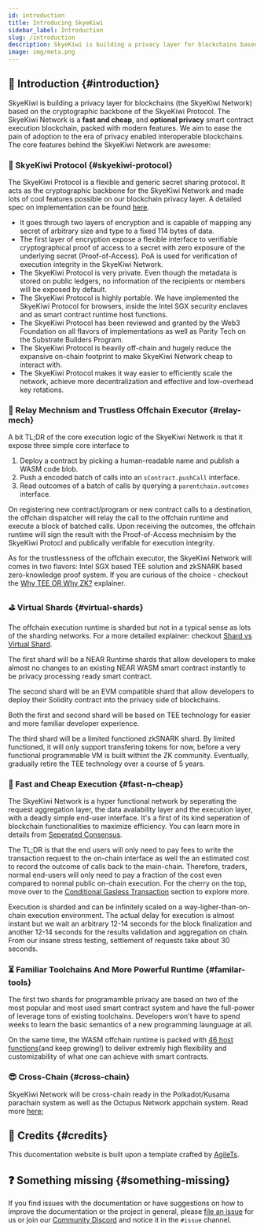 ```yaml
---
id: introduction
title: Introducing SkyeKiwi
sidebar_label: Introduction
slug: /introduction
description: SkyeKiwi is building a privacy layer for blockchains based on a generic secret sharing protocol. 
image: img/meta.png
---
```


## 👋 Introduction {#introduction}

SkyeKiwi is building a privacy layer for blockchains (the SkyeKiwi Network) based on the cryptographic backbone of the SkyeKiwi Protocol. The SkyeKiwi Network is a **fast and cheap**, and **optional privacy** smart contract execution blockchain, packed with modern features. We aim to ease the pain of adoption to the era of privacy enabled interoperable blockchains. The core features behind the SkyeKiwi Network are awesome:

### 🚅 SkyeKiwi Protocol {#skyekiwi-protocol}

The SkyeKiwi Protocol is a flexible and generic secret sharing protocol. It acts as the cryptographic backbone for the SkyeKiwi Network and made lots of cool features possible on our blockchain privacy layer. A detailed spec on implementation can be found [here](/).

- It goes through two layers of encryption and is capable of mapping any secret of arbitrary size and type to a fixed 114 bytes of data. 
- The first layer of encryption expose a flexible interface to verifiable cryptographical proof of access to a secret with zero exposure of the underlying secret (Proof-of-Access). PoA is used for verification of execution integrity in the SkyeKiwi Network. 
- The SkyeKiwi Protocol is very private. Even though the metadata is stored on public ledgers, no information of the recipients or members will be exposed by default. 
- The SkyeKiwi Protocol is highly portable. We have implemented the SkyeKiwi Protocol for browsers, inside the Intel SGX security enclaves and as smart contract runtime host functions. 
- The SkyeKiwi Protocol has been reviewed and granted by the Web3 Foundation on all flavors of implementations as well as Parity Tech on the Substrate Builders Program. 
- The SkyeKiwi Protocol is heavily off-chain and hugely reduce the expansive on-chain footprint to make SkyeKiwi Network cheap to interact with. 
- The SkyeKiwi Protocol makes it way easier to efficiently scale the network, achieve more decentralization and effective and low-overhead key rotations. 


### 🤸‍ Relay Mechnism and Trustless Offchain Executor {#relay-mech}

A bit TL;DR of the core execution logic of the SkyeKiwi Network is that it expose three simple core interface to 
1. Deploy a contract by picking a human-readable name and publish a WASM code blob. 
2. Push a encoded batch of calls into an `sContract.pushCall` interface.
3. Read outcomes of a batch of calls by querying a `parentchain.outcomes` interface. 

On registering new contract/program or new contract calls to a destination, the offchain dispatcher will relay the call to the offchain runtime and execute a block of batched calls. Upon receiving the outcomes, the offchain runtime will sign the result with the Proof-of-Access mechnisim by the SkyeKiwi Protocl and publically verifable for execution integrity. 

As for the trustlessness of the offchain executor, the SkyeKiwi Network will comes in two flavors: Intel SGX based TEE solution and zkSNARK based zero-knowledge proof system. If you are curious of the choice - checkout the [Why TEE OR Why ZK?](/) explainer. 

### ⛳️ Virtual Shards {#virtual-shards}

The offchain execution runtime is sharded but not in a typical sense as lots of the sharding networks. For a more detailed explainer: checkout [Shard vs Virtual Shard](/). 

The first shard will be a NEAR Runtime shards that allow developers to make almost no changes to an existing NEAR WASM smart contract instantly to be privacy processing ready smart contract. 

The second shard will be an EVM compatible shard that allow developers to deploy their Solidity contract into the privacy side of blockchains.

Both the first and second shard will be based on TEE technology for easier and more familiar developer experience. 

The third shard will be a limited functioned zkSNARK shard. By limited functioned, it will only support transfering tokens for now, before a very functional programmable VM is built withint the ZK community. Eventually, gradually retire the TEE technology over a course of 5 years. 

### 🎯 Fast and Cheap Execution {#fast-n-cheap}

The SkyeKiwi Network is a hyper functional network by seperating the request aggregation layer, the data avalability layer and the execution layer, with a deadly simple end-user interface. It's a first of its kind seperation of blockchain functionalities to maximize efficiency. You can learn more in details from [Seperated Consensus](/). 

The TL;DR is that the end users will only need to pay fees to write the transaction request to the on-chain interface as well the an estimated cost to record the outcome of calls back to the main-chain. Therefore, traders, normal end-users will only need to pay a fraction of the cost even compared to normal public on-chain execution. For the cherry on the top, move over to the [Conditional Gasless Transaction](/) section to explore more. 

Execution is sharded and can be infinitely scaled on a way-ligher-than-on-chain execution environment. The actual delay for execution is almost instant but we wait an arbitrary 12-14 seconds for the block finalization and another 12-14 seconds for the results validation and aggregation on chain. From our insane stress testing, settlement of requests take about 30 seconds. 

### ⏳ Familiar Toolchains And More Powerful Runtime {#familar-tools}

The first two shards for programamble privacy are based on two of the most popular and most used smart contract system and have the full-power of leverage tons of existing toolchains. Developers won't have to spend weeks to learn the basic semantics of a new programming launguage at all. 

On the same time, the WASM offchain runtime is packed with [46 host functions](/)(and keep growing!) to deliver extremly high flexibility and customizability of what one can achieve with smart contracts. 

### 😎 Cross-Chain {#cross-chain}

SkyeKiwi Network will be cross-chain ready in the Polkadot/Kusama parachain system as well as the Octupus Network appchain system. Read more [here](/);

## 🎉 Credits {#credits}

This ducomentation website is built upon a template crafted by [AgileTs](https://agile-ts.org). 

## ❓ Something missing {#something-missing}

If you find issues with the documentation or have suggestions on how to improve the documentation or the project in
general, please [file an issue](https://github.com/skyekiwi/documentation) for us or join
our [Community Discord](https://discord.com/invite/m7tFX8u43J) and notice it in the `#issue` channel.
